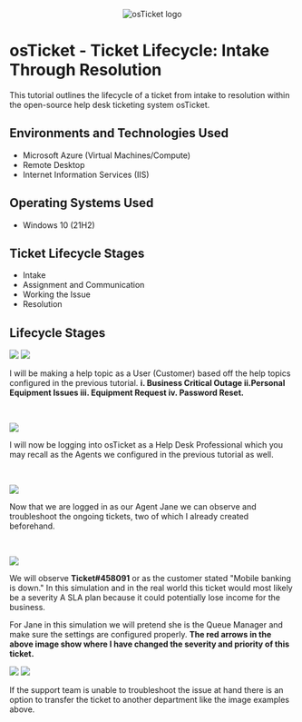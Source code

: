 <p align="center">
<img src="https://i.imgur.com/Clzj7Xs.png" alt="osTicket logo"/>
</p>

<h1>osTicket - Ticket Lifecycle: Intake Through Resolution</h1>
This tutorial outlines the lifecycle of a ticket from intake to resolution within the open-source help desk ticketing system osTicket.<br />

<h2>Environments and Technologies Used</h2>

- Microsoft Azure (Virtual Machines/Compute)
- Remote Desktop
- Internet Information Services (IIS)

<h2>Operating Systems Used </h2>

- Windows 10</b> (21H2)

<h2>Ticket Lifecycle Stages</h2>

- Intake
- Assignment and Communication
- Working the Issue
- Resolution

<h2>Lifecycle Stages</h2>

<p>
<img src=https://i.imgur.com/N4bV9WO.png/>
  <img src=https://i.imgur.com/iwa4KVp.png/>
</p>
<p>
I will be making a help topic as a User (Customer) based off the help topics configured in the previous tutorial. <b> i. Business Critical Outage ii.Personal Equipment Issues iii. Equipment Request iv. Password Reset.</b>
  <br />
</p>
<br />

<p>
<img src=https://i.imgur.com/8stP1ri.png/>
</p>
<p>
I will now be logging into osTicket as a Help Desk Professional which you may recall as the Agents we configured in the previous tutorial as well.
</p>
<br />

<p>
<img src=https://i.imgur.com/nprwCLi.png>
</p>
<p>
Now that we are logged in as our Agent Jane we can observe and troubleshoot the ongoing tickets, two of which I already created beforehand.
</p>
<br />

<p>
  <img src=https://i.imgur.com/1wrqZWb.png>
</p>
<p>
We will observe <b>Ticket#458091</b> or as the customer stated "Mobile banking is down." In this simulation and in the real world this ticket would most likely be a severity A SLA plan because it could potentially lose income for the business.

For Jane in this simulation we will pretend she is the Queue Manager and make sure the settings are configured properly. <b>The red arrows in the above image show where I have changed the severity and priority of this ticket.</b>
</p>
<p>
<img src=https://i.imgur.com/CcUd6Z4.png>
<img src=https://i.imgur.com/oYoMUKq.png>
</p>
<p>
If the support team is unable to troubleshoot the issue at hand there is an option to transfer the ticket to another department like the image examples above.
</p>
